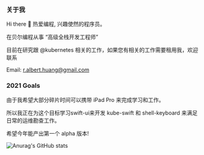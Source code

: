 ### 关于我

Hi there 👋
热爱编程, 兴趣使然的程序员。

在贝尔编程从事 “高级全栈开发工程师”

目前在研究跟 @kubernetes 相关的工作，如果您有相关的工作需要租用我，欢迎联系

Email: r.albert.huang@gmail.com

### 2021 Goals

由于我希望大部分碎片时间可以携带 iPad Pro 来完成学习和工作。

所以我正在为这个目标学习swift-ui来开发 kube-swift 和 shell-keyboard 来满足日常的运维勘查工作。

希望今年能产出第一个 alpha 版本!

![Anurag's GitHub stats](https://github-readme-stats.vercel.app/api?username=HongjiangHuang&show_icons=true&theme=radical)
